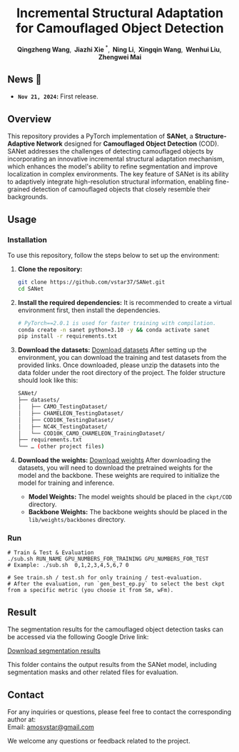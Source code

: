 <h1 align="center">Incremental Structural Adaptation for Camouflaged Object Detection</h1>

<div align='center'>
    <strong>Qingzheng Wang</strong>,&thinsp;
    <strong>Jiazhi Xie</strong><sup> *</sup>,&thinsp;
    <strong>Ning Li</strong>,&thinsp;
    <strong>Xingqin Wang</strong>,&thinsp;
    <strong>Wenhui Liu</strong>,&thinsp;
    <strong>Zhengwei Mai</strong>
</div>


## News :newspaper:
* **`Nov 21, 2024`:** First release.

## Overview
This repository provides a PyTorch implementation of **SANet**, a **Structure-Adaptive Network** designed for **Camouflaged Object Detection** (COD). SANet addresses the challenges of detecting camouflaged objects by incorporating an innovative incremental structural adaptation mechanism, which enhances the model's ability to refine segmentation and improve localization in complex environments. The key feature of SANet is its ability to adaptively integrate high-resolution structural information, enabling fine-grained detection of camouflaged objects that closely resemble their backgrounds.

## Usage

### Installation
To use this repository, follow the steps below to set up the environment:

1. **Clone the repository:**
   ```bash
   git clone https://github.com/vstar37/SANet.git
   cd SANet

2.	**Install the required dependencies:**
    It is recommended to create a virtual environment first, then install the dependencies.
    ```bash
    # PyTorch==2.0.1 is used for faster training with compilation.
    conda create -n sanet python=3.10 -y && conda activate sanet
    pip install -r requirements.txt

3. **Download the datasets:**
   [Download datasets](https://drive.google.com/drive/folders/1ehBdZcQWRVshFxR2u7-E1Uv-fwhkdOiE?usp=drive_link)
    After setting up the environment, you can download the training and test datasets from the provided links. Once downloaded, please unzip the datasets into the data folder under the root directory of the project. The folder structure should look like this:
   ```bash
   SANet/
   ├── datasets/
   │   ├── CAMO_TestingDataset/
   │   ├── CHAMELEON_TestingDataset/
   │   ├── COD10K_TestingDataset/
   │   ├── NC4K_TestingDataset/
   │   └── COD10K_CAMO_CHAMELEON_TrainingDataset/
   ├── requirements.txt
   └── … (other project files)
4. **Download the weights:**
   [Download weights](https://drive.google.com/drive/folders/1ehBdZcQWRVshFxR2u7-E1Uv-fwhkdOiE?usp=drive_link)
   After downloading the datasets, you will need to download the pretrained weights for the model and the backbone. These weights are required to initialize the model for training and inference.

   - **Model Weights:** The model weights should be placed in the `ckpt/COD` directory.
   - **Backbone Weights:** The backbone weights should be placed in the `lib/weights/backbones` directory.

### Run
```shell
# Train & Test & Evaluation
./sub.sh RUN_NAME GPU_NUMBERS_FOR_TRAINING GPU_NUMBERS_FOR_TEST
# Example: ./sub.sh  0,1,2,3,4,5,6,7 0

# See train.sh / test.sh for only training / test-evaluation.
# After the evaluation, run `gen_best_ep.py` to select the best ckpt from a specific metric (you choose it from Sm, wFm).
```

## Result

The segmentation results for the camouflaged object detection tasks can be accessed via the following Google Drive link: 

[Download segmentation results](https://drive.google.com/drive/folders/1ehBdZcQWRVshFxR2u7-E1Uv-fwhkdOiE?usp=drive_link)

This folder contains the output results from the SANet model, including segmentation masks and other related files for evaluation.

## Contact

For any inquiries or questions, please feel free to contact the corresponding author at:  
Email: [amosvstar@gmail.com](mailto:amosvstar@gmail.com)

We welcome any questions or feedback related to the project.


   
